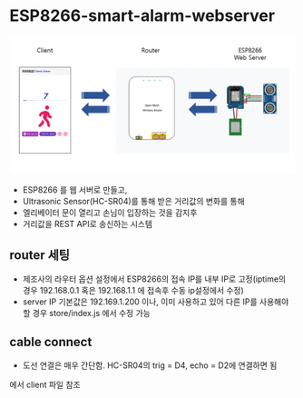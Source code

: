 # ESP8266-smart-alarm-webserver
![](https://github.com/siz0001/ESP8266-smart-alarm-webclient/blob/master/src/assets/schematics.png)
- ESP8266 를 웹 서버로 만들고, 
- Ultrasonic Sensor(HC-SR04)를 통해 받은 거리값의 변화를 통해 
- 엘리베이터 문이 열리고 손님이 입장하는 것을 감지후 
- 거리값을 REST API로 송신하는 시스템

## router 세팅
- 제조사의 라우터 옵션 설정에서 ESP8266의 접속 IP를 내부 IP로 고정(iptime의 경우 192.168.0.1 혹은 192.168.1.1 에 접속후 수동 ip설정에서 수정)
- server IP 기본값은 192.169.1.200 이나, 이미 사용하고 있어 다른 IP를 사용해야 할 경우  store/index.js 에서 수정 가능

## cable connect
- 도선 연결은 매우 간단함. HC-SR04의 trig = D4, echo = D2에 연결하면 됨
  
<a href="https://github.com/siz0001/ESP8266-smart-alarm-webclient"></a> 에서 client 파일 참조
